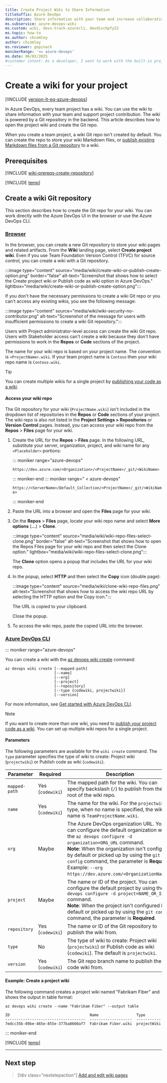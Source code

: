 ```yaml
---
title: Create Project Wiki to Share Information
titleSuffix: Azure DevOps
description: Share information with your team and increase collaboration by using a built-in team project wiki in Azure DevOps.
ms.subservice: azure-devops-wiki
ms.custom: wiki, devx-track-azurecli, devdivchpfy22
ms.topic: how-to
ms.author: chcomley
author: chcomley
ms.reviewer: gopinach
monikerRange: '<= azure-devops'
ms.date: 06/02/2025
#customer intent: As a developer, I want to work with the built-in project wiki in Azure DevOps, so I can share information with my team and support collaboration. 
---
```


# Create a wiki for your project

[!INCLUDE [version-lt-eq-azure-devops](../../includes/version-lt-eq-azure-devops.md)] 

In Azure DevOps, every team project has a wiki. You can use the wiki to share information with your team and support project contribution. The wiki is powered by a Git repository in the backend. This article describes how to open the project wiki and create the Git repo. 

When you create a team project, a wiki Git repo isn't created by default. You can create the repo to store your wiki Markdown files, or [publish existing Markdown files from a Git repository](publish-repo-to-wiki.md) to a wiki.

## Prerequisites

[!INCLUDE [wiki-prereqs-create-repository](includes/wiki-prereqs-create-repository.md)]

<!-- Section: Open the Wiki -->
[!INCLUDE [temp](includes/open-wiki-hub.md)]

## Create a wiki Git repository

This section describes how to create the Git repo for your wiki. You can work directly with the Azure DevOps UI in the browser or use the Azure DevOps CLI.

### [Browser](#tab/browser) 

In the browser, you can create a new Git repository to store your wiki pages and related artifacts. From the **Wiki** landing page, select **Create project wiki**. Even if you use Team Foundation Version Control (TFVC) for source control, you can create a wiki with a Git repository.

:::image type="content" source="media/wiki/create-wiki-or-publish-create-option.png" border="false" alt-text="Screenshot that shows how to select the Create project wiki or Publish code as wiki option in Azure DevOps." lightbox="media/wiki/create-wiki-or-publish-create-option.png":::

If you don't have the necessary permissions to create a wiki Git repo or you can't access any existing wikis, you see the following message:

:::image type="content" source="media/wiki/wiki-security-no-contributor.png" alt-text="Screenshot of the message for users with insufficient permissions to create a wiki Git repository.":::

Users with Project administrator-level access can create the wiki Git repo. Users with Stakeholder access can't create a wiki because they don't have permissions to work in the **Repos** or **Code** sections of the project.

The name for your wiki repo is based on your project name. The convention is `<ProjectName>.wiki`. If your team project name is `Contoso` then your wiki repo name is `Contoso.wiki`.

> [!TIP]
> You can create multiple wikis for a single project by [publishing your code as a wiki](publish-repo-to-wiki.md).

#### Access your wiki repo

The Git repository for your wiki (`ProjectName.wiki`) isn't included in the dropdown list of repositories in the **Repos** or **Code** sections of your project. The wiki repo is also not listed in the **Project Settings > Repositories** or **Version Control** pages. Instead, you can access your wiki repo from the **Repos** > **Files** page for your wiki.

1. Create the URL for the **Repos** > **Files** page. In the following URL, substitute your server, organization, project, and wiki name for any `<Placeholder>` portions:

   ::: moniker range="azure-devops"

   `https://dev.azure.com/<Organization>/<ProjectName>/_git/<WikiName>` 

   ::: moniker-end
   ::: moniker range=" < azure-devops"

   `https://<ServerName>/Default_Collection/<ProjectName>/_git/<WikiName>`

   ::: moniker-end

1. Paste the URL into a browser and open the **Files** page for your wiki.

1. On the **Repos** > **Files** page, locate your wiki repo name and select **More options** (**...**) > **Clone**. 

   :::image type="content" source="media/wiki/wiki-repo-files-select-clone.png" border="false" alt-text="Screenshot that shows how to open the Repos Files page for your wiki repo and then select the Clone option." lightbox="media/wiki/wiki-repo-files-select-clone.png"::: 

   The **Clone** option opens a popup that includes the URL for your wiki repo.

1. In the popup, select **HTTP** and then select the **Copy** icon (double page):

   :::image type="content" source="media/wiki/clone-wiki-repo-files.png" alt-text="Screenshot that shows how to access the wiki repo URL by selecting the HTTP option and the Copy icon.":::

   The URL is copied to your clipboard.

   Close the popup.

1. To access the wiki repo, paste the copied URL into the browser.

### [Azure DevOps CLI](#tab/azure-devops-cli) 

::: moniker range="azure-devops"

You can create a wiki with the [az devops wiki create](/cli/azure/devops/wiki#ext-azure-devops-az-devops-wiki-create) command:

```azurecli 
az devops wiki create [--mapped-path]
                      [--name]
                      [--org]
                      [--project]
                      [--repository]
                      [--type {codewiki, projectwiki}]
                      [--version]
``` 

For more information, see [Get started with Azure DevOps CLI](../../cli/index.md).

> [!NOTE]
> If you want to create more than one wiki, you need to [publish your project code as a wiki](./publish-repo-to-wiki.md#publish-a-git-repository-to-a-wiki). You can set up multiple wiki repos for a single project.

#### Parameters

The following parameters are available for the `wiki create` command. The `type` parameter specifies the type of wiki to create: Project wiki (`projectwiki`) or Publish code as wiki (`codewiki`). 

| Parameter     | Required | Description |
|---------------|----------|-------------|
| `mapped-path` | Yes (`codewiki`) | The mapped path for the wiki. You can specify backslash (`/`) to publish from the root of the wiki repo. |
| `name`        | Yes (`codewiki`) | The name for the wiki. For the `projectwiki` type, when no name is specified, the wiki name is `TeamProjectName.wiki`. |
| `org`         | Maybe          | The Azure DevOps organization URL. You can configure the default organization with the `az devops configure -d organization=ORG_URL` command. <br> **Note**: When the organization isn't configured by default or picked up by using the `git config` command, the parameter is **Required**. Example: `--org https://dev.azure.com/<OrganizationName>/`. |
| `project`     | Maybe          | The name or ID of the project. You can configure the default project by using the `az devops configure -d project=NAME_OR_ID` command. <br> **Note**: When the project isn't configured by default or picked up by using the `git config` command, the parameter is **Required**. |
| `repository`  | Yes (`codewiki`) | The name or ID of the Git repository to publish the wiki from. |
| `type`        | No             | The type of wiki to create: Project wiki (`projectwiki`) or Publish code as wiki (`codewiki`). The default is `projectwiki`. |
| `version`     | Yes (`codewiki`) | The Git repo branch name to publish the code wiki from. |

#### Example: Create a project wiki

The following command creates a project wiki named "Fabrikam Fiber" and shows the output in table format:

```azurecli 
az devops wiki create --name "Fabrikam Fiber" --output table

ID                                    Name                 Type
------------------------------------  -------------------  -----------
7edcc35b-89be-465e-855e-377ba8660af7  Fabrikam Fiber.wiki  projectWiki

```

::: moniker-end

[!INCLUDE [temp](../../includes/note-cli-not-supported.md)] 

* * * 

## Next step

> [!div class="nextstepaction"]
> [Add and edit wiki pages](add-edit-wiki.md)
